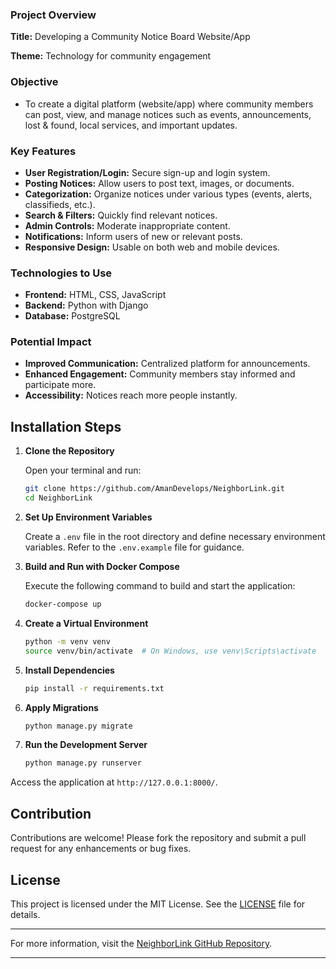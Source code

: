 ### Project Overview

**Title:** Developing a Community Notice Board Website/App

**Theme:** Technology for community engagement

### Objective

- To create a digital platform (website/app) where community members can post, view, and manage notices such as events, announcements, lost & found, local services, and important updates.

### Key Features

- **User Registration/Login:** Secure sign-up and login system.
- **Posting Notices:** Allow users to post text, images, or documents.
- **Categorization:** Organize notices under various types (events, alerts, classifieds, etc.).
- **Search & Filters:** Quickly find relevant notices.
- **Admin Controls:** Moderate inappropriate content.
- **Notifications:** Inform users of new or relevant posts.
- **Responsive Design:** Usable on both web and mobile devices.

### Technologies to Use

- **Frontend:** HTML, CSS, JavaScript
- **Backend:** Python with Django
- **Database:** PostgreSQL


### Potential Impact

- **Improved Communication:** Centralized platform for announcements.
- **Enhanced Engagement:** Community members stay informed and participate more.
- **Accessibility:** Notices reach more people instantly.



## Installation Steps

1. **Clone the Repository**

   Open your terminal and run:

   ```bash
   git clone https://github.com/AmanDevelops/NeighborLink.git
   cd NeighborLink
   ```



2. **Set Up Environment Variables**

   Create a `.env` file in the root directory and define necessary environment variables. Refer to the `.env.example` file for guidance.

3. **Build and Run with Docker Compose**

   Execute the following command to build and start the application:

   ```bash
   docker-compose up
   ```

4. **Create a Virtual Environment**

   ```bash
   python -m venv venv
   source venv/bin/activate  # On Windows, use venv\Scripts\activate
   ```



5. **Install Dependencies**

   ```bash
   pip install -r requirements.txt
   ```



6. **Apply Migrations**

   ```bash
   python manage.py migrate
   ```



7. **Run the Development Server**

   ```bash
   python manage.py runserver
   ```



Access the application at `http://127.0.0.1:8000/`.

## Contribution

Contributions are welcome! Please fork the repository and submit a pull request for any enhancements or bug fixes.

## License

This project is licensed under the MIT License. See the [LICENSE](https://github.com/AmanDevelops/NeighborLink/blob/main/LICENSE) file for details.

---

For more information, visit the [NeighborLink GitHub Repository](https://github.com/AmanDevelops/NeighborLink).

---
